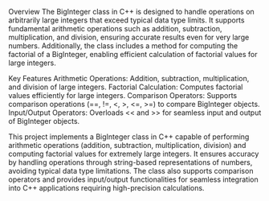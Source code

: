 Overview
The BigInteger class in C++ is designed to handle operations on arbitrarily large integers that exceed typical data type limits. It supports fundamental arithmetic operations such as addition, subtraction, multiplication, and division, ensuring accurate results even for very large numbers. Additionally, the class includes a method for computing the factorial of a BigInteger, enabling efficient calculation of factorial values for large integers.


Key Features
Arithmetic Operations: Addition, subtraction, multiplication, and division of large integers.
Factorial Calculation: Computes factorial values efficiently for large integers.
Comparison Operators: Supports comparison operations (==, !=, <, >, <=, >=) to compare BigInteger objects.
Input/Output Operators: Overloads << and >> for seamless input and output of BigInteger objects.


This project implements a BigInteger class in C++ capable of performing arithmetic operations (addition, subtraction, multiplication, division) and computing factorial values for extremely large integers. It ensures accuracy by handling operations through string-based representations of numbers, avoiding typical data type limitations. The class also supports comparison operators and provides input/output functionalities for seamless integration into C++ applications requiring high-precision calculations.
